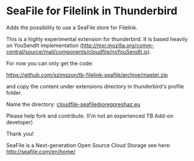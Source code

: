 SeaFile for Filelink in Thunderbird
===================================

Adds the possibility to use a SeaFile store for Filelink.

This is a highly experimental extension for thunderbird. It is based heavily on YouSendIt implementation (http://mxr.mozilla.org/comm-central/source/mail/components/cloudfile/nsYouSendIt.js).

For now you can only get the code:

https://github.com/szimszon/tb-filelink-seafile/archive/master.zip

and copy the content under extensions directory in thunderbird's profile folder.

Name the directory: cloudfile-seafile@oregpreshaz.eu

Please help fork and contribute. (I'm not an experienced TB Add-on developer)

Thank you!

SeaFile is a Next-generation Open Source Cloud Storage see here: http://seafile.com/en/home/
